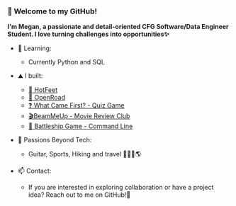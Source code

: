 ### 🚀 Welcome to my GitHub!

**I'm Megan, a passionate and detail-oriented CFG Software/Data Engineer Student. I love turning challenges into opportunities✨**

- 🍑 Learning: 

  - Currently Python and SQL
  
- ⛰ I built:

  - [👟 HotFeet](https://github.com/Megwana/backend-hf)
  - [🚗 OpenRoad](https://github.com/Megwana/open_road)
  - [❓ What Came First? - Quiz Game](https://github.com/Megwana/whatcamefirst)
  - [🎬BeamMeUp - Movie Review Club](https://github.com/Megwana/beammeup)
  - [🚢 Battleship Game - Command Line](https://github.com/Megwana/battleship01)

- 🌻 Passions Beyond Tech:

  - Guitar, Sports, Hiking and travel 🎸🎾🥾🌎

- 📫 Contact:

  - If you are interested in exploring collaboration or have a project idea? Reach out to me on GitHub!👾
